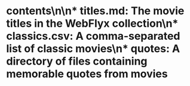 # contents\n\n* titles.md: The movie titles in the WebFlyx collection\n* classics.csv: A comma-separated list of classic movies\n* quotes: A directory of files containing memorable quotes from movies
